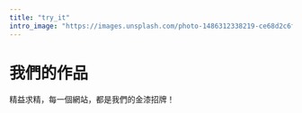 ```yaml
---
title: "try_it"
intro_image: "https://images.unsplash.com/photo-1486312338219-ce68d2c6f44d?ixid=MnwxMjA3fDB8MHxwaG90by1wYWdlfHx8fGVufDB8fHx8&ixlib=rb-1.2.1&auto=format&fit=crop&w=1172&q=80"
---
```


# 我們的作品

精益求精，每一個網站，都是我們的金漆招牌！
